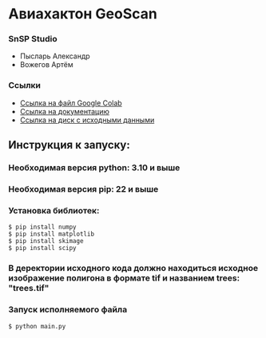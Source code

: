 # Авиахактон GeoScan

### SnSP Studio
- Пысларь Александр
- Вожегов Артём

### Ссылки
- [Ссылка на файл Google Colab](https://colab.research.google.com/drive/1Ql3aXPL3HMZ-gmc2XrpTDjH0PIuUJciA?usp=sharing)
- [Ссылка на документацию](https://docs.google.com/document/d/1a7BcGYkHp20vw8EHurJTVq5x0YaVvvJw_vHF93Y64YE/edit?usp=sharing)
- [Ссылка на диск с исходными данными](https://disk.yandex.ru/d/2A8bfNCb4gFfyQ)

## Инструкция к запуску:

### Необходимая версия python: 3.10 и выше
### Необходимая версия pip: 22 и выше

### Установка библиотек:
```
$ pip install numpy
$ pip install matplotlib
$ pip install skimage
$ pip install scipy
```

### В деректории исходного кода должно находиться исходное изображение полигона в формате tif и названием trees: "trees.tif"

### Запуск исполняемого файла
`$ python main.py`

